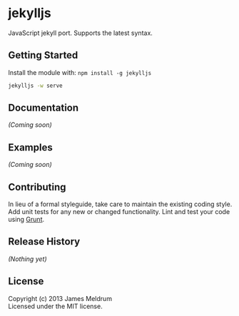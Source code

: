 # jekylljs

JavaScript jekyll port. Supports the latest syntax.

## Getting Started
Install the module with: `npm install -g jekylljs`

```bash
jekylljs -w serve
```

## Documentation
_(Coming soon)_

## Examples
_(Coming soon)_

## Contributing
In lieu of a formal styleguide, take care to maintain the existing coding style. Add unit tests for any new or changed functionality. Lint and test your code using [Grunt](http://gruntjs.com/).

## Release History
_(Nothing yet)_

## License
Copyright (c) 2013 James Meldrum  
Licensed under the MIT license.
